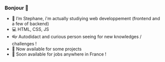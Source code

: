 ### Bonjour 👋


- :bust_in_silhouette: I’m Stephane, i'm actually studiying web developpement (frontend and a few of backend) 
- :computer: HTML, CSS, JS
- :eyeglasses: Autodidact and curious person seeing for new knowledges / challenges ! 
- :mega: Now available for some projects 
- :mega: Soon available for jobs anywhere in France ! 



